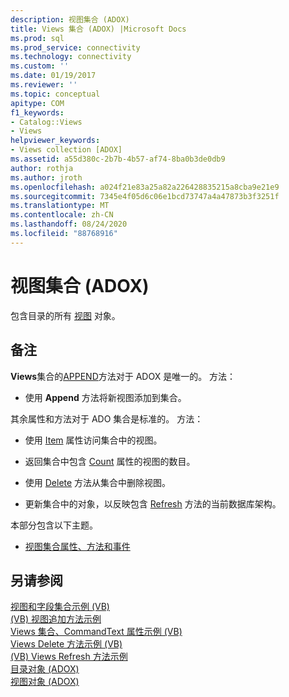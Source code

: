 ```yaml
---
description: 视图集合 (ADOX)
title: Views 集合 (ADOX) |Microsoft Docs
ms.prod: sql
ms.prod_service: connectivity
ms.technology: connectivity
ms.custom: ''
ms.date: 01/19/2017
ms.reviewer: ''
ms.topic: conceptual
apitype: COM
f1_keywords:
- Catalog::Views
- Views
helpviewer_keywords:
- Views collection [ADOX]
ms.assetid: a55d380c-2b7b-4b57-af74-8ba0b3de0db9
author: rothja
ms.author: jroth
ms.openlocfilehash: a024f21e83a25a82a226428835215a8cba9e21e9
ms.sourcegitcommit: 7345e4f05d6c06e1bcd73747a4a47873b3f3251f
ms.translationtype: MT
ms.contentlocale: zh-CN
ms.lasthandoff: 08/24/2020
ms.locfileid: "88768916"
---
```

# <a name="views-collection-adox"></a>视图集合 (ADOX)
包含目录的所有 [视图](./view-object-adox.md) 对象。  
  
## <a name="remarks"></a>备注  
 **Views**集合的[APPEND](./append-method-adox-views.md)方法对于 ADOX 是唯一的。 方法：  
  
-   使用 **Append** 方法将新视图添加到集合。  
  
 其余属性和方法对于 ADO 集合是标准的。 方法：  
  
-   使用 [Item](../ado-api/item-property-ado.md) 属性访问集合中的视图。  
  
-   返回集合中包含 [Count](../ado-api/count-property-ado.md) 属性的视图的数目。  
  
-   使用 [Delete](./delete-method-adox-collections.md) 方法从集合中删除视图。  
  
-   更新集合中的对象，以反映包含 [Refresh](../ado-api/refresh-method-ado.md) 方法的当前数据库架构。  
  
 本部分包含以下主题。  
  
-   [视图集合属性、方法和事件](./views-collection-properties-methods-and-events.md)  
  
## <a name="see-also"></a>另请参阅  
 [视图和字段集合示例 (VB) ](./views-and-fields-collections-example-vb.md)   
 [ (VB) 视图追加方法示例 ](./views-append-method-example-vb.md)   
 [Views 集合、CommandText 属性示例 (VB) ](./views-collection-commandtext-property-example-vb.md)   
 [Views Delete 方法示例 (VB) ](./views-delete-method-example-vb.md)   
 [ (VB) Views Refresh 方法示例 ](./views-refresh-method-example-vb.md)   
 [目录对象 (ADOX) ](./catalog-object-adox.md)   
 [视图对象 (ADOX)](./view-object-adox.md)